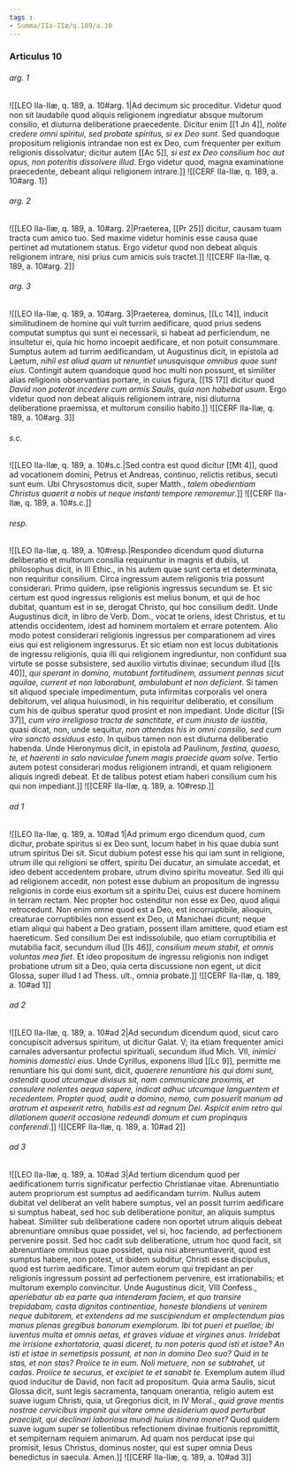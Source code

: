 ```yaml
---
tags : 
- Summa/IIa-IIæ/q.189/a.10
---
```


### Articulus 10

###### arg. 1
![[LEO IIa-IIæ, q. 189, a. 10#arg. 1|Ad decimum sic proceditur. Videtur quod non sit laudabile quod aliquis religionem ingrediatur absque multorum consilio, et diuturna deliberatione praecedente. Dicitur enim [[1 Jn 4]], *nolite credere omni spiritui, sed probate spiritus, si ex Deo sunt*. Sed quandoque propositum religionis intrandae non est ex Deo, cum frequenter per exitum religionis dissolvatur; dicitur autem [[Ac 5]], *si est ex Deo consilium hoc aut opus, non poteritis dissolvere illud*. Ergo videtur quod, magna examinatione praecedente, debeant aliqui religionem intrare.]]
![[CERF IIa-IIæ, q. 189, a. 10#arg. 1]]

###### arg. 2
![[LEO IIa-IIæ, q. 189, a. 10#arg. 2|Praeterea, [[Pr 25]] dicitur, causam tuam tracta cum amico tuo. Sed maxime videtur hominis esse causa quae pertinet ad mutationem status. Ergo videtur quod non debeat aliquis religionem intrare, nisi prius cum amicis suis tractet.]]
![[CERF IIa-IIæ, q. 189, a. 10#arg. 2]]

###### arg. 3
![[LEO IIa-IIæ, q. 189, a. 10#arg. 3|Praeterea, dominus, [[Lc 14]], inducit similitudinem de homine qui vult turrim aedificare, quod prius sedens computat sumptus qui sunt ei necessarii, si habeat ad perficiendum, ne insultetur ei, quia hic homo incoepit aedificare, et non potuit consummare. Sumptus autem ad turrim aedificandam, ut Augustinus dicit, in epistola ad Laetum, *nihil est aliud quam ut renuntiet unusquisque omnibus quae sunt eius*. Contingit autem quandoque quod hoc multi non possunt, et similiter alias religionis observantias portare, in cuius figura, [[1S 17]] dicitur quod *David non poterat incedere cum armis Saulis, quia non habebat usum*. Ergo videtur quod non debeat aliquis religionem intrare, nisi diuturna deliberatione praemissa, et multorum consilio habito.]]
![[CERF IIa-IIæ, q. 189, a. 10#arg. 3]]

###### s.c.
![[LEO IIa-IIæ, q. 189, a. 10#s.c.|Sed contra est quod dicitur [[Mt 4]], quod ad vocationem domini, Petrus et Andreas, continuo, relictis retibus, secuti sunt eum. Ubi Chrysostomus dicit, super Matth., *talem obedientiam Christus quaerit a nobis ut neque instanti tempore remoremur*.]]
![[CERF IIa-IIæ, q. 189, a. 10#s.c.]]

###### resp.
![[LEO IIa-IIæ, q. 189, a. 10#resp.|Respondeo dicendum quod diuturna deliberatio et multorum consilia requiruntur in magnis et dubiis, ut philosophus dicit, in III Ethic., in his autem quae sunt certa et determinata, non requiritur consilium. Circa ingressum autem religionis tria possunt considerari. Primo quidem, ipse religionis ingressus secundum se. Et sic certum est quod ingressus religionis est melius bonum, et qui de hoc dubitat, quantum est in se, derogat Christo, qui hoc consilium dedit. Unde Augustinus dicit, in libro de Verb. Dom., vocat te oriens, idest Christus, et tu attendis occidentem, idest ad hominem mortalem et errare potentem. Alio modo potest considerari religionis ingressus per comparationem ad vires eius qui est religionem ingressurus. Et sic etiam non est locus dubitationis de ingressu religionis, quia illi qui religionem ingrediuntur, non confidunt sua virtute se posse subsistere, sed auxilio virtutis divinae; secundum illud [[Is 40]], *qui sperant in domino, mutabunt fortitudinem, assument pennas sicut aquilae, current et non laborabunt, ambulabunt et non deficient*. Si tamen sit aliquod speciale impedimentum, puta infirmitas corporalis vel onera debitorum, vel aliqua huiusmodi, in his requiritur deliberatio, et consilium cum his de quibus speratur quod prosint et non impediant. Unde dicitur [[Si 37]], *cum viro irreligioso tracta de sanctitate, et cum iniusto de iustitia*, quasi dicat, non, unde sequitur, *non attendas his in omni consilio, sed cum viro sancto assiduus esto*. In quibus tamen non est diuturna deliberatio habenda. Unde Hieronymus dicit, in epistola ad Paulinum, *festina, quaeso, te, et haerenti in salo naviculae funem magis praecide quam solve*. Tertio autem potest considerari modus religionem intrandi, et quam religionem aliquis ingredi debeat. Et de talibus potest etiam haberi consilium cum his qui non impediant.]]
![[CERF IIa-IIæ, q. 189, a. 10#resp.]]

###### ad 1
![[LEO IIa-IIæ, q. 189, a. 10#ad 1|Ad primum ergo dicendum quod, cum dicitur, probate spiritus si ex Deo sunt, locum habet in his quae dubia sunt utrum spiritus Dei sit. Sicut dubium potest esse his qui iam sunt in religione, utrum ille qui religioni se offert, spiritu Dei ducatur, an simulate accedat, et ideo debent accedentem probare, utrum divino spiritu moveatur. Sed illi qui ad religionem accedit, non potest esse dubium an propositum de ingressu religionis in corde eius exortum sit a spiritu Dei, cuius est ducere hominem in terram rectam. Nec propter hoc ostenditur non esse ex Deo, quod aliqui retrocedunt. Non enim omne quod est a Deo, est incorruptibile, alioquin, creaturae corruptibiles non essent ex Deo, ut Manichaei dicunt; neque etiam aliqui qui habent a Deo gratiam, possent illam amittere, quod etiam est haereticum. Sed consilium Dei est indissolubile, quo etiam corruptibilia et mutabilia facit, secundum illud [[Is 46]], *consilium meum stabit, et omnis voluntas mea fiet*. Et ideo propositum de ingressu religionis non indiget probatione utrum sit a Deo, quia certa discussione non egent, ut dicit Glossa, super illud I ad Thess. ult., omnia probate.]]
![[CERF IIa-IIæ, q. 189, a. 10#ad 1]]

###### ad 2
![[LEO IIa-IIæ, q. 189, a. 10#ad 2|Ad secundum dicendum quod, sicut caro concupiscit adversus spiritum, ut dicitur Galat. V; ita etiam frequenter amici carnales adversantur profectui spirituali, secundum illud Mich. VII, *inimici hominis domestici eius*. Unde Cyrillus, exponens illud [[Lc 9]], permitte me renuntiare his qui domi sunt, dicit, *quaerere renuntiare his qui domi sunt, ostendit quod utcumque divisus sit, nam communicare proximis, et consulere nolentes aequa sapere, indicat adhuc utcumque languentem et recedentem. Propter quod, audit a domino, nemo, cum posuerit manum ad aratrum et aspexerit retro, habilis est ad regnum Dei. Aspicit enim retro qui dilationem quaerit occasione redeundi domum et cum propinquis conferendi*.]]
![[CERF IIa-IIæ, q. 189, a. 10#ad 2]]

###### ad 3
![[LEO IIa-IIæ, q. 189, a. 10#ad 3|Ad tertium dicendum quod per aedificationem turris significatur perfectio Christianae vitae. Abrenuntiatio autem propriorum est sumptus ad aedificandam turrim. Nullus autem dubitat vel deliberat an velit habere sumptus, vel an possit turrim aedificare si sumptus habeat, sed hoc sub deliberatione ponitur, an aliquis sumptus habeat. Similiter sub deliberatione cadere non oportet utrum aliquis debeat abrenuntiare omnibus quae possidet, vel si, hoc faciendo, ad perfectionem pervenire possit. Sed hoc cadit sub deliberatione, utrum hoc quod facit, sit abrenuntiare omnibus quae possidet, quia nisi abrenuntiaverit, quod est sumptus habere, non potest, ut ibidem subditur, Christi esse discipulus, quod est turrim aedificare. Timor autem eorum qui trepidant an per religionis ingressum possint ad perfectionem pervenire, est irrationabilis; et multorum exemplo convincitur. Unde Augustinus dicit, VIII Confess., *aperiebatur ab ea parte qua intenderam faciem, et quo transire trepidabam, casta dignitas continentiae, honeste blandiens ut venirem neque dubitarem, et extendens ad me suscipiendum et amplectendum pias manus plenas gregibus bonorum exemplorum. Ibi tot pueri et puellae; ibi iuventus multa et omnis aetas, et graves viduae et virgines anus. Irridebat me irrisione exhortatoria, quasi diceret, tu non poteris quod isti et istae? An isti et istae in semetipsis possunt, et non in domino Deo suo? Quid in te stas, et non stas? Proiice te in eum. Noli metuere, non se subtrahet, ut cadas. Proiice te securus, et excipiet te et sanabit te*. Exemplum autem illud quod inducitur de David, non facit ad propositum. Quia arma Saulis, sicut Glossa dicit, sunt legis sacramenta, tanquam onerantia, religio autem est suave iugum Christi, quia, ut Gregorius dicit, in IV Moral., *quid grave mentis nostrae cervicibus imponit qui vitare omne desiderium quod perturbat praecipit, qui declinari laboriosa mundi huius itinera monet?* Quod quidem suave iugum super se tollentibus refectionem divinae fruitionis repromittit, et sempiternam requiem animarum. Ad quam nos perducat ipse qui promisit, Iesus Christus, dominus noster, qui est super omnia Deus benedictus in saecula. Amen.]]
![[CERF IIa-IIæ, q. 189, a. 10#ad 3]]

